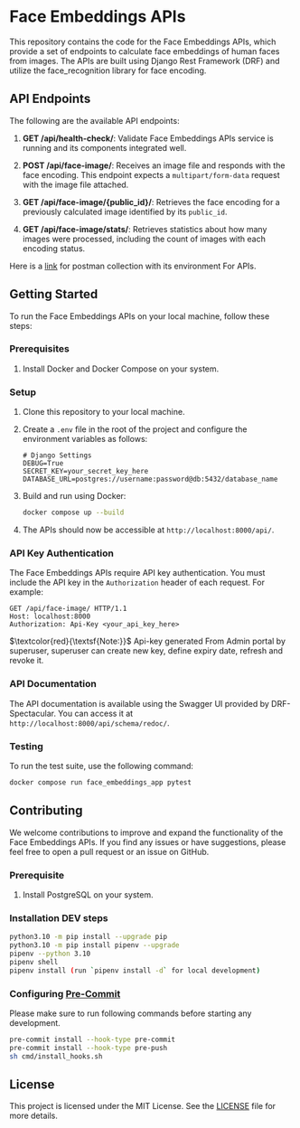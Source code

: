 # Face Embeddings APIs

This repository contains the code for the Face Embeddings APIs, which provide a set of endpoints to calculate face embeddings of human faces from images. The APIs are built using Django Rest Framework (DRF) and utilize the face_recognition library for face encoding.

## API Endpoints

The following are the available API endpoints:

1. **GET /api/health-check/**: Validate Face Embeddings APIs service is running and its components integrated well.

2. **POST /api/face-image/**: Receives an image file and responds with the face encoding. This endpoint expects a `multipart/form-data` request with the image file attached.

3. **GET /api/face-image/{public_id}/**: Retrieves the face encoding for a previously calculated image identified by its `public_id`.

4. **GET /api/face-image/stats/**: Retrieves statistics about how many images were processed, including the count of images with each encoding status.

Here is a [link](https://drive.google.com/file/d/1CCk3a7OU5Re_hB08gpJMWp5qpB2L2Rnk/view?usp=sharing) for postman collection with its environment For APIs.

## Getting Started

To run the Face Embeddings APIs on your local machine, follow these steps:

### Prerequisites

1. Install Docker and Docker Compose on your system.

### Setup

1. Clone this repository to your local machine.

2. Create a `.env` file in the root of the project and configure the environment variables as follows:

   ```plaintext
   # Django Settings
   DEBUG=True
   SECRET_KEY=your_secret_key_here
   DATABASE_URL=postgres://username:password@db:5432/database_name
   ```

3. Build and run using Docker:

   ```bash
   docker compose up --build
   ```

4. The APIs should now be accessible at `http://localhost:8000/api/`.

### API Key Authentication

The Face Embeddings APIs require API key authentication. You must include the API key in the `Authorization` header of each request. For example:

```http
GET /api/face-image/ HTTP/1.1
Host: localhost:8000
Authorization: Api-Key <your_api_key_here>
```

$\textcolor{red}{\textsf{Note:}}$ Api-key generated From Admin portal by superuser, superuser can create new key, define expiry date, refresh and revoke it.

### API Documentation

The API documentation is available using the Swagger UI provided by DRF-Spectacular. You can access it at `http://localhost:8000/api/schema/redoc/`.

### Testing

To run the test suite, use the following command:

```bash
docker compose run face_embeddings_app pytest
```

## Contributing

We welcome contributions to improve and expand the functionality of the Face Embeddings APIs. If you find any issues or have suggestions, please feel free to open a pull request or an issue on GitHub.

### Prerequisite

1. Install PostgreSQL on your system.

### Installation DEV steps

```sh
python3.10 -m pip install --upgrade pip
python3.10 -m pip install pipenv --upgrade
pipenv --python 3.10
pipenv shell
pipenv install (run `pipenv install -d` for local development)
```

### Configuring [Pre-Commit](https://pre-commit.com/)

Please make sure to run following commands before starting any development.

```sh
pre-commit install --hook-type pre-commit
pre-commit install --hook-type pre-push
sh cmd/install_hooks.sh
```

## License

This project is licensed under the MIT License. See the [LICENSE](LICENSE) file for more details.
